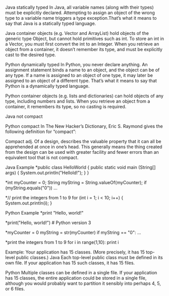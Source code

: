 Java
statically typed
In Java, all variable names (along with their types) must be explicitly declared. Attempting to assign an object of the wrong type to a variable name triggers a type exception.That’s what it means to say that Java is a statically typed language.

Java container objects (e.g. Vector and ArrayList) hold objects of the generic type Object, but cannot hold primitives such as int. To store an int in a Vector, you must first convert the int to an Integer. When you retrieve an object from a container, it doesn’t remember its type, and must be explicitly cast to the desired type.

Python
dynamically typed
In Python, you never declare anything. An assignment statement binds a name to an object, and the object can be of any type. If a name is assigned to an object of one type, it may later be assigned to an object of a different type. That’s what it means to say that Python is a dynamically typed language.

Python container objects (e.g. lists and dictionaries) can hold objects of any type, including numbers and lists. When you retrieve an object from a container, it remembers its type, so no casting is required.

Java
not compact

Python
compact
In The New Hacker’s Dictionary, Eric S. Raymond gives the following definition for “compact”:

Compact adj. Of a design, describes the valuable property that it can all be apprehended at once in one’s head. This generally means the thing created from the design can be used with greater facility and fewer errors than an equivalent tool that is not compact.

Java Example
*public class HelloWorld
{
    public static void main (String[] args)
    {
        System.out.println("Hellold!");
    }
}

*int    myCounter = 0;
String myString = String.valueOf(myCounter);
if (myString.equals("0")) ...

*// print the integers from 1 to 9
for (int i = 1; i < 10; i++)
{
   System.out.println(i);
}

Python Example
*print "Hello, world!"

*print("Hello, world!") # Python version 3

*myCounter = 0
myString = str(myCounter)
if myString == "0": ...

*print the integers from 1 to 9
for i in range(1,10):
    print i

Example:
Your application has 15 classes. (More precisely, it has 15 top-level public classes.)
 Java
 Each top-level public class must be defined in its own file. If your application has 15 such classes, it has 15 files.

 Python
 Multiple classes can be defined in a single file. If your application has 15 classes, the entire application could be stored in a single file, although you would probably want to partition it sensibly into perhaps 4, 5, or 6 files.